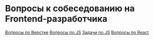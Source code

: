 # Вопросы к собеседованию на Frontend-разработчика

[Вопросы по Верстке](layout-questions.md)
[Вопросы по JS](js-questions.md)
[Задачи по JS](js-questions.md)
[Вопросы по React](react-questions.md)
